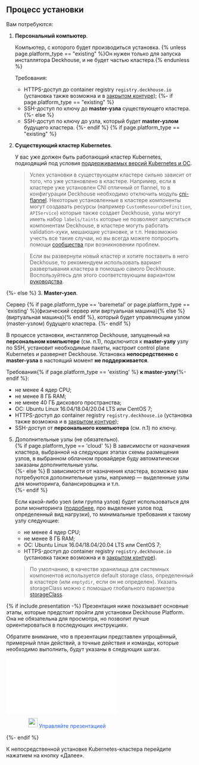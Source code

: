 ## Процесс установки

Вам потребуются:
1. **Персональный компьютер**.
 
   Компьютер, с которого будет производиться установка. {% unless page.platform_type == "existing" %}Он нужен только для запуска инсталлятора Deckhouse, и не будет частью кластера.{% endunless %}
   
   Требования:
   - HTTPS-доступ до container registry `registry.deckhouse.io` (установка также возможна и в [закрытом контуре](/ru/documentation/v1/deckhouse-faq.html#как-установить-deckhouse-из-стороннего-registry));
{%- if page.platform_type == "existing" %}
   - SSH-доступ по ключу до **master-узла** существующего кластера.
{%- else %} 
   - SSH-доступ по ключу до узла, который будет **master-узлом** будущего кластера.
{%- endif %}
{% if page.platform_type == "existing" %}  
2. **Существующий кластер Kubernetes**.
 
   У вас уже должен быть работающий кластер Kubernetes, подходящий под условия [поддерживаемых версий Kubernetes и ОС](https://deckhouse.io/ru/documentation/v1/supported_versions.html). 
   
   > Успех установки в существующем кластере сильно зависит от того, что уже установлено в кластере. Например, если в кластере уже установлен CNI отличный от flannel, то в конфигурации Deckhouse необходимо отключить модуль [cni-flannel](/ru/documentation/v1/modules/035-cni-flannel/). Некоторые установленные в кластере компоненты могут создавать ресурсы (например `CustomResourceDefinition`, `APIService`) которые также создает Deckhouse, узлы могут иметь набор `labels/taints` которые не позволяют запуститься компонентам Deckhouse, в кластере могуть работать validation-хуки, мешающие установке, и т.п. Невозможно учесть все такие случаи, но вы всегда можете попросить помощи [сообщества](https://deckhouse.io/ru/community/about.html) при возникновении проблем.

   > Если вы развернули новый кластер и хотите поставить в него Deckhouse, то рекомендуем использовать вариант развертывания кластера в помощью самого Deckhouse. Воспользуйтесь для этого соответствующим вариантом [руководства](/ru/gs/).   
   
{%- else %}
3. **Master-узел**.
 
   Сервер {% if page.platform_type == 'baremetal' or page.platform_type == 'existing' %}(физический сервер или виртуальная машина){% else %}(виртуальная машина){% endif %}, который будет управляющим узлом (master-узлом) будущего кластера.
{%- endif %}

   В процессе установки, инсталлятор Deckhouse, запущенный на **персональном компьютере** (см. п.1), подключится к **master-узлу** узлу по SSH, установит необходимые пакеты, настроит control plane Kubernetes и развернет Deckhouse. Установка **непосредственно с master-узла** в настоящий момент **не поддерживается**.

   Требования{% if page.platform_type == 'existing' %} **к master-узлу**{%- endif %}: 
   - не менее 4 ядер CPU;
   - не менее 8  ГБ RAM;
   - не менее 40 ГБ дискового пространства;
   - ОС: Ubuntu Linux 16.04/18.04/20.04 LTS или CentOS 7;
   - HTTPS-доступ до container registry `registry.deckhouse.io` (установка также возможна и в [закрытом контуре](/ru/documentation/v1/deckhouse-faq.html#как-установить-deckhouse-из-стороннего-registry));
   - SSH-доступ от **персонального компьютера** (см. п.1) по ключу. 

5. Дополнительные узлы (не обязательно).   
{%  if page.platform_type == 'cloud' %}
   В зависимости от назначения кластера, выбранной на следующих этапах схемы размещения узлов, в выбранном облачном провайдере буду автоматически заказаны дополнительные узлы.   
{%- else %}
   В зависимости от назначения кластера, возможно вам потребуются дополнительные узлы, например — выделенные узлы для мониторинга, балансировщика и т.п.    
{%- endif %}

   Если какой-либо узел (или группа узлов) будет использоваться для роли мониторинга ([подробнее](/ru/documentation/v1/#выделение-узлов-под-определенный-вид-нагрузки), про выделение узлов под определенный вид нагрузки), то минимальные требования к такому узлу следующие:
   - не менее 4 ядер CPU;
   - не менее 8  ГБ RAM;
   - ОС: Ubuntu Linux 16.04/18.04/20.04 LTS или CentOS 7;
   - HTTPS-доступ до container registry `registry.deckhouse.io` (установка также возможна и в [закрытом контуре](/ru/documentation/v1/deckhouse-faq.html#как-установить-deckhouse-из-стороннего-registry)).
 
   > По умолчанию, в качестве хранилища для системных компонентов используется default storage class, определенный в кластере (или `emptydir`, если он не определен). Указать storageClass можно с помощью глобального параметра [storageClass](/ru/documentation/v1/deckhouse-configure-global.html#параметры).  
   
{% if include.presentation -%}
Презентация ниже показывает основные этапы, которые предстоит пройти для установки Deckhouse Platform. Она не обязательна для просмотра, но позволит лучше ориентироваться в последующих инструкциях.

Обратите внимание, что в презентации представлен упрощённый, примерный план действий, а точные действия и команды, которые необходимо выполнить, будут указаны в следующих шагах.

<iframe src="{{ include.presentation }}" frameborder="0" width="{{ include.width }}" height="{{ include.height }}" allowfullscreen="true" mozallowfullscreen="true" webkitallowfullscreen="true"></iframe>

<p class="text text_alt" style="color: #2A5EFF">
  <img src="/images/icons/arrow-up.svg" alt="" style="width: 25px;margin-left: 59px;position: relative;top: -2px;">
  Управляйте презентацией
</p>
{%- endif %}

К непосредственной установке Kubernetes-кластера перейдите нажатием на кнопку «Далее».

